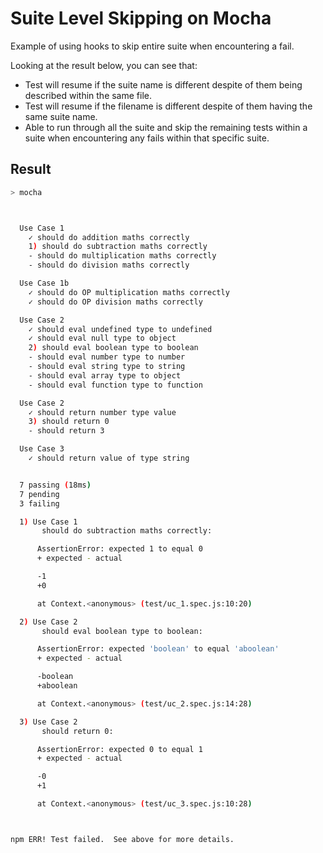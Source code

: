 # Suite Level Skipping on Mocha

Example of using hooks to skip entire suite when encountering a fail.

Looking at the result below, you can see that:

- Test will resume if the suite name is different despite of them being described within the same file.
- Test will resume if the filename is different despite of them having the same suite name.
- Able to run through all the suite and skip the remaining tests within a suite when encountering any fails within that specific suite.

## Result

```bash
> mocha



  Use Case 1
    ✓ should do addition maths correctly
    1) should do subtraction maths correctly
    - should do multiplication maths correctly
    - should do division maths correctly

  Use Case 1b
    ✓ should do OP multiplication maths correctly
    ✓ should do OP division maths correctly

  Use Case 2
    ✓ should eval undefined type to undefined
    ✓ should eval null type to object
    2) should eval boolean type to boolean
    - should eval number type to number
    - should eval string type to string
    - should eval array type to object
    - should eval function type to function

  Use Case 2
    ✓ should return number type value
    3) should return 0
    - should return 3

  Use Case 3
    ✓ should return value of type string


  7 passing (18ms)
  7 pending
  3 failing

  1) Use Case 1
       should do subtraction maths correctly:

      AssertionError: expected 1 to equal 0
      + expected - actual

      -1
      +0

      at Context.<anonymous> (test/uc_1.spec.js:10:20)

  2) Use Case 2
       should eval boolean type to boolean:

      AssertionError: expected 'boolean' to equal 'aboolean'
      + expected - actual

      -boolean
      +aboolean

      at Context.<anonymous> (test/uc_2.spec.js:14:28)

  3) Use Case 2
       should return 0:

      AssertionError: expected 0 to equal 1
      + expected - actual

      -0
      +1

      at Context.<anonymous> (test/uc_3.spec.js:10:28)



npm ERR! Test failed.  See above for more details.
```
